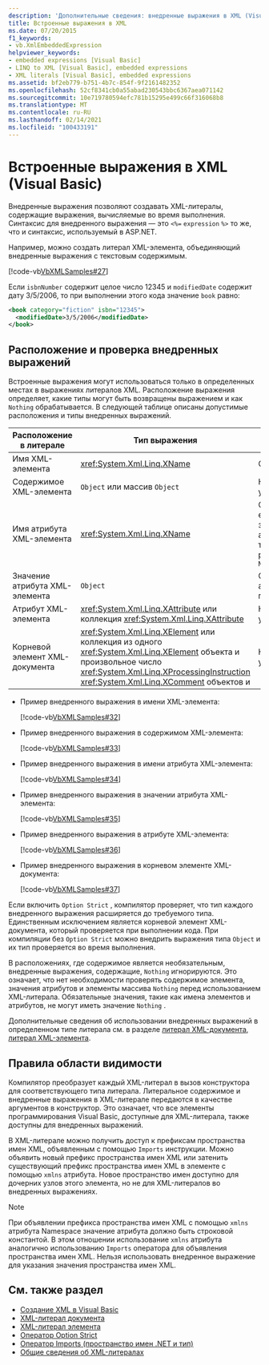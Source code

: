 ```yaml
---
description: 'Дополнительные сведения: внедренные выражения в XML (Visual Basic)'
title: Встроенные выражения в XML
ms.date: 07/20/2015
f1_keywords:
- vb.XmlEmbeddedExpression
helpviewer_keywords:
- embedded expressions [Visual Basic]
- LINQ to XML [Visual Basic], embedded expressions
- XML literals [Visual Basic], embedded expressions
ms.assetid: bf2eb779-b751-4b7c-854f-9f2161482352
ms.openlocfilehash: 52cf8341cb0a55abad230543bbc6367aea071142
ms.sourcegitcommit: 10e719780594efc781b15295e499c66f316068b8
ms.translationtype: MT
ms.contentlocale: ru-RU
ms.lasthandoff: 02/14/2021
ms.locfileid: "100433191"
---
```

# <a name="embedded-expressions-in-xml-visual-basic"></a>Встроенные выражения в XML (Visual Basic)

Внедренные выражения позволяют создавать XML-литералы, содержащие выражения, вычисляемые во время выполнения. Синтаксис для внедренного выражения — это `<%=` `expression` `%>` то же, что и синтаксис, используемый в ASP.NET.  
  
 Например, можно создать литерал XML-элемента, объединяющий внедренные выражения с текстовым содержимым.  
  
 [!code-vb[VbXMLSamples#27](~/samples/snippets/visualbasic/VS_Snippets_VBCSharp/VbXMLSamples/VB/XMLSamples13.vb#27)]  
  
 Если `isbnNumber` содержит целое число 12345 и `modifiedDate` содержит дату 3/5/2006, то при выполнении этого кода значение `book` равно:  
  
```xml  
<book category="fiction" isbn="12345">  
  <modifiedDate>3/5/2006</modifiedDate>  
</book>  
```  
  
## <a name="embedded-expression-location-and-validation"></a>Расположение и проверка внедренных выражений  

 Встроенные выражения могут использоваться только в определенных местах в выражениях литералов XML. Расположение выражения определяет, какие типы могут быть возвращены выражением и как `Nothing` обрабатывается. В следующей таблице описаны допустимые расположения и типы внедренных выражений.  
  
|Расположение в литерале|Тип выражения|Обработка `Nothing`|  
|---|---|---|  
|Имя XML-элемента|<xref:System.Xml.Linq.XName>|Ошибка|  
|Содержимое XML-элемента|`Object` или массив `Object`|Не учитывается|  
|Имя атрибута XML-элемента|<xref:System.Xml.Linq.XName>|Ошибка, если значение атрибута также не равно `Nothing`|  
|Значение атрибута XML-элемента|`Object`|Объявление атрибута пропущено|  
|Атрибут XML-элемента|<xref:System.Xml.Linq.XAttribute> или коллекция <xref:System.Xml.Linq.XAttribute>|Не учитывается|  
|Корневой элемент XML-документа|<xref:System.Xml.Linq.XElement> или коллекция из одного <xref:System.Xml.Linq.XElement> объекта и произвольное число <xref:System.Xml.Linq.XProcessingInstruction> <xref:System.Xml.Linq.XComment> объектов и|Не учитывается|  
  
- Пример внедренного выражения в имени XML-элемента:  
  
     [!code-vb[VbXMLSamples#32](~/samples/snippets/visualbasic/VS_Snippets_VBCSharp/VbXMLSamples/VB/XMLSamples13.vb#32)]  
  
- Пример внедренного выражения в содержимом XML-элемента:  
  
     [!code-vb[VbXMLSamples#33](~/samples/snippets/visualbasic/VS_Snippets_VBCSharp/VbXMLSamples/VB/XMLSamples13.vb#33)]  
  
- Пример внедренного выражения в имени атрибута XML-элемента:  
  
     [!code-vb[VbXMLSamples#34](~/samples/snippets/visualbasic/VS_Snippets_VBCSharp/VbXMLSamples/VB/XMLSamples13.vb#34)]  
  
- Пример внедренного выражения в значении атрибута XML-элемента:  
  
     [!code-vb[VbXMLSamples#35](~/samples/snippets/visualbasic/VS_Snippets_VBCSharp/VbXMLSamples/VB/XMLSamples13.vb#35)]  
  
- Пример внедренного выражения в атрибуте XML-элемента:  
  
     [!code-vb[VbXMLSamples#36](~/samples/snippets/visualbasic/VS_Snippets_VBCSharp/VbXMLSamples/VB/XMLSamples13.vb#36)]  
  
- Пример внедренного выражения в корневом элементе XML-документа:  
  
     [!code-vb[VbXMLSamples#37](~/samples/snippets/visualbasic/VS_Snippets_VBCSharp/VbXMLSamples/VB/XMLSamples13.vb#37)]  
  
 Если включить `Option Strict` , компилятор проверяет, что тип каждого внедренного выражения расширяется до требуемого типа. Единственным исключением является корневой элемент XML-документа, который проверяется при выполнении кода. При компиляции без `Option Strict` можно внедрить выражения типа `Object` и их тип проверяется во время выполнения.  
  
 В расположениях, где содержимое является необязательным, внедренные выражения, содержащие, `Nothing` игнорируются. Это означает, что нет необходимости проверять содержимое элемента, значения атрибутов и элементы массива `Nothing` перед использованием XML-литерала. Обязательные значения, такие как имена элементов и атрибутов, не могут иметь значение `Nothing` .  
  
 Дополнительные сведения об использовании внедренных выражений в определенном типе литерала см. в разделе [литерал XML-документа](../../../language-reference/xml-literals/xml-document-literal.md), [литерал XML-элемента](../../../language-reference/xml-literals/xml-element-literal.md).  
  
## <a name="scoping-rules"></a>Правила области видимости  

 Компилятор преобразует каждый XML-литерал в вызов конструктора для соответствующего типа литерала. Литеральное содержимое и внедренные выражения в XML-литерале передаются в качестве аргументов в конструктор. Это означает, что все элементы программирования Visual Basic, доступные для XML-литерала, также доступны для внедренных выражений.  
  
 В XML-литерале можно получить доступ к префиксам пространства имен XML, объявленным с помощью `Imports` инструкции. Можно объявить новый префикс пространства имен XML или затенить существующий префикс пространства имен XML в элементе с помощью `xmlns` атрибута. Новое пространство имен доступно для дочерних узлов этого элемента, но не для XML-литералов во внедренных выражениях.  
  
> [!NOTE]
> При объявлении префикса пространства имен XML с помощью `xmlns` атрибута Namespace значение атрибута должно быть строковой константой. В этом отношении использование `xmlns` атрибута аналогично использованию `Imports` оператора для объявления пространства имен XML. Нельзя использовать внедренное выражение для указания значения пространства имен XML.  
  
## <a name="see-also"></a>См. также раздел

- [Создание XML в Visual Basic](creating-xml.md)
- [XML-литерал документа](../../../language-reference/xml-literals/xml-document-literal.md)
- [XML-литерал элемента](../../../language-reference/xml-literals/xml-element-literal.md)
- [Оператор Option Strict](../../../language-reference/statements/option-strict-statement.md)
- [Оператор Imports (пространство имен .NET и тип)](../../../language-reference/statements/imports-statement-net-namespace-and-type.md)
- [Общие сведения об XML-литералах](xml-literals-overview.md)
